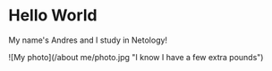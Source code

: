 # Hello World

My name's Andres and I study in Netology!

![My photo](/about me/photo.jpg "I know I have a few extra pounds")